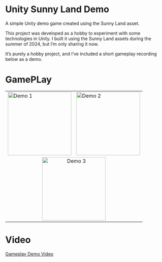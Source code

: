 # Unity Sunny Land Demo

A simple Unity demo game created using the Sunny Land asset.

This project was developed as a hobby to experiment with some technologies in Unity. I built it using the Sunny Land assets during the summer of 2024, but I’m only sharing it now.

It’s purely a hobby project, and I’ve included a short gameplay recording below as a demo.

# GamePLay 

<table>
  <tr>
    <td><img src="Recordings/demo-gameplay-1.gif" alt="Demo 1" height="200" /></td>
    <td><img src="Recordings/demo-gameplay-2.gif" alt="Demo 2" height="200" /></td>
  </tr>
  <tr>
    <td colspan="2" align="center">
      <img src="Recordings/demo-gameplay-3.gif" alt="Demo 3" height="200" />
    </td>
  </tr>
</table>

# Video
[Gameplay Demo Video](Recordings/demo-gameplay.gif)

